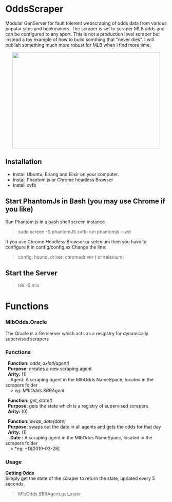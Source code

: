 # OddsScraper
Modular GenServer for fault tolerent webscraping of odds data from various popular sites and bookmakers.
The scraper is set to scraper MLB odds and can be configured to any sport.  This is not a production level
scraper but instead a toy example of how to build somthing that "never dies".  I will publish something 
much more robust for MLB when I find more time.

<p align="center">
  <img width="460" height="300" src="https://dwesterberg.files.wordpress.com/2013/08/4-valar.png">
</p>

## Installation
* Install Ubuntu, Erlang and Elixir on your computer.
* Install Phantom.js or Chrome headless Browser
* Install xvfb

## Start PhantomJs in Bash (you may use Chrome if you like) 
Run Phantom.js in a bash shell screen instance

> sudo screen -S phantomJS
> <screen> xvfb-run phantomjs --wd
 
If you use Chrome Headless Browser or selenium then you have to configure it in config/config.ex
Change the line: 

> config: hound, driver: chromedriver ( or selenium)

## Start the Server
> iex -S mix

# Functions

### MlbOdds.Oracle
The Oracle is a Genserver which acts as a resgistry for dynamically supervised scrapers

### Functions

&nbsp;&nbsp;**Function:** *odds_axlotl(agent)*  
&nbsp;&nbsp;**Purpose:**  creates a new scraping agent  
&nbsp;&nbsp;**Arity:** (1)  
&nbsp;&nbsp;&nbsp;&nbsp;Agent:  A scraping agent in the MlbOdds NameSpace,  located in the scrapers folder  
&nbsp;&nbsp;&nbsp;&nbsp;> *eg:  MlbOdds.SBRAgent*  

&nbsp;&nbsp;**Function:** *get_state()*  
&nbsp;&nbsp;**Purpose:**  gets the state which is a registry of supervised scrapers.  
&nbsp;&nbsp;**Arity:** (0)  


&nbsp;&nbsp;**Function:** *swap_date(date)*  
&nbsp;&nbsp;**Purpose:** swaps out the date in all agents and gets the odds for that day  
&nbsp;&nbsp;**Arity:** (1)  
&nbsp;&nbsp;&nbsp;&nbsp;**Date <sigil>:**  A scraping agent in the MlbOdds NameSpace,  located in the scrapers folder  
&nbsp;&nbsp;&nbsp;&nbsp;> *eg:  ~D[2019-03-28]  
 
### Usage

**Getting Odds**  
Simply get the state of the scraper to return the state, updated every 5 seconds.
> MlbOdds.SBRAgent.get_state

